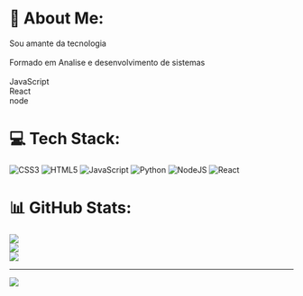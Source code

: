 # 💫 About Me:
Sou amante da tecnologia<br><br>Formado em Analise e desenvolvimento de sistemas <br><br>JavaScript<br>React<br>node


# 💻 Tech Stack:
![CSS3](https://img.shields.io/badge/css3-%231572B6.svg?style=for-the-badge&logo=css3&logoColor=white) ![HTML5](https://img.shields.io/badge/html5-%23E34F26.svg?style=for-the-badge&logo=html5&logoColor=white) ![JavaScript](https://img.shields.io/badge/javascript-%23323330.svg?style=for-the-badge&logo=javascript&logoColor=%23F7DF1E) ![Python](https://img.shields.io/badge/python-3670A0?style=for-the-badge&logo=python&logoColor=ffdd54) ![NodeJS](https://img.shields.io/badge/node.js-6DA55F?style=for-the-badge&logo=node.js&logoColor=white) ![React](https://img.shields.io/badge/react-%2320232a.svg?style=for-the-badge&logo=react&logoColor=%2361DAFB)
# 📊 GitHub Stats:
![](https://github-readme-stats.vercel.app/api?username=AdautoMarques&theme=react&hide_border=false&include_all_commits=false&count_private=false)<br/>
![](https://github-readme-streak-stats.herokuapp.com/?user=AdautoMarques&theme=react&hide_border=false)<br/>
![](https://github-readme-stats.vercel.app/api/top-langs/?username=AdautoMarques&theme=react&hide_border=false&include_all_commits=false&count_private=false&layout=compact)

---
[![](https://visitcount.itsvg.in/api?id=AdautoMarques&icon=0&color=0)](https://visitcount.itsvg.in)

<!-- Proudly created with GPRM ( https://gprm.itsvg.in ) -->